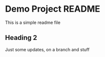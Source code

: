 # Demo Project README

This is a simple readme file

## Heading 2

Just some updates, on a branch and stuff